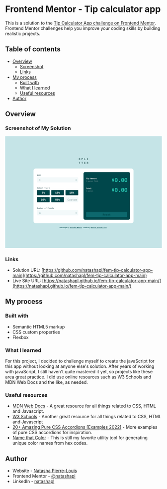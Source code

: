# Frontend Mentor - Tip calculator app

This is a solution to the [Tip Calculator App challenge on Frontend Mentor](https://www.frontendmentor.io/challenges/tip-calculator-app-ugJNGbJUX). Frontend Mentor challenges help you improve your coding skills by building realistic projects. 

## Table of contents

- [Overview](#overview)
  - [Screenshot](#screenshot)
  - [Links](#links)
- [My process](#my-process)
  - [Built with](#built-with)
  - [What I learned](#what-i-learned)
  - [Useful resources](#useful-resources)
- [Author](#author)

## Overview

### Screenshot of My Solution

![](./screenshot.png)

### Links

- Solution URL: [https://github.com/natashapl/fem-tip-calculator-app-main](https://github.com/natashapl/fem-tip-calculator-app-main)
- Live Site URL: [https://natashapl.github.io/fem-tip-calculator-app-main/](https://natashapl.github.io/fem-tip-calculator-app-main/)

## My process

### Built with

- Semantic HTML5 markup
- CSS custom properties
- Flexbox

### What I learned

For this project, I decided to challenge myself to create the javaScript for this app without looking at anyone else's solution. After years of working with javaScript, I still haven't quite mastered it yet, so projects like these area great practice. I did use online resources such as W3 Schools and MDN Web Docs and the like, as needed.

### Useful resources

- [MDN Web Docs](https://developer.mozilla.org/) - A great resource for all things related to CSS, HTML and Javascript.
- [W3 Schools](https://www.w3schools.com/) - Another great resource for all things related to CSS, HTML and Javascript
- [20+ Amazing Pure CSS Accordions [Examples 2022]](https://alvarotrigo.com/blog/css-accordion/) - More examples of pure CSS accordions for inspiration.
- [Name that Color](https://chir.ag/projects/name-that-color/) - This is still my favorite utility tool for generating unique color names from hex codes.

## Author

- Website - [Natasha Pierre-Louis](https://www.natashasfolio.com)
- Frontend Mentor - [@natashapl](https://www.frontendmentor.io/profile/natashapl)
- LinkedIn - [natashapl](https://www.linkedin.com/in/natashapl/)